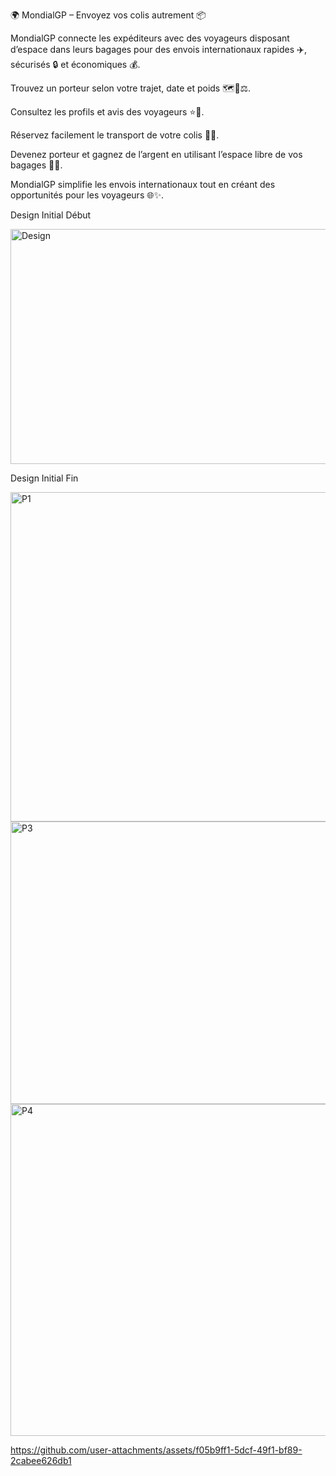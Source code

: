 🌍 MondialGP – Envoyez vos colis autrement 📦

MondialGP connecte les expéditeurs avec des voyageurs disposant d’espace dans leurs bagages pour des envois internationaux rapides ✈️, sécurisés 🔒 et économiques 💰.

Trouvez un porteur selon votre trajet, date et poids 🗺️📅⚖️.

Consultez les profils et avis des voyageurs ⭐👤.

Réservez facilement le transport de votre colis 📝🚚.

Devenez porteur et gagnez de l’argent en utilisant l’espace libre de vos bagages 💼💸.

MondialGP simplifie les envois internationaux tout en créant des opportunités pour les voyageurs 🌐✨.

Design Initial Début

<img width="631" height="376" alt="Design" src="https://github.com/user-attachments/assets/775b9d69-ad4b-4acc-ab50-f4e4622934fa" />

Design Initial Fin



<img width="953" height="527" alt="P1" src="https://github.com/user-attachments/assets/6d30b21c-c9ab-447e-9785-6bc4c362cfbe" />

<img width="952" height="452" alt="P3" src="https://github.com/user-attachments/assets/3c88cecc-fd7e-45e9-aa79-a034c2cfcdab" />

<img width="946" height="531" alt="P4" src="https://github.com/user-attachments/assets/a2291fef-106a-4691-b8f4-8e8e91a7a08b" />



https://github.com/user-attachments/assets/f05b9ff1-5dcf-49f1-bf89-2cabee626db1

